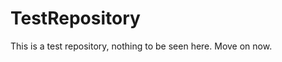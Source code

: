TestRepository
==============

This is a test repository, nothing to be seen here. Move on now.  
 
 
   
    
   
        
                    
              
                 
                
            
        
         
         
     
     
    
  
  
 
 
 
